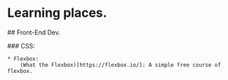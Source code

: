 # Learning places.

## Front-End Dev.

### CSS:
 
	* Flexbox: 
		(What the Flexbox)[https://flexbox.io/]: A simple free course of flexbox. 
